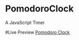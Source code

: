 # PomodoroClock
A JavaScript Timer

#Live Preview
<a href="http://ganeshmkumar.github.io/PomodoroClock/">Pomodoro Clock</a>

